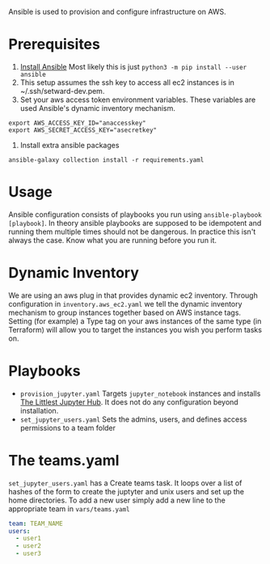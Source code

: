 Ansible is used to provision and configure infrastructure on AWS.

# Prerequisites

1. [Install Ansible](https://docs.ansible.com/ansible/latest/installation_guide/intro_installation.html) Most likely this is just `python3 -m pip install --user ansible`
1. This setup assumes the ssh key to access all ec2 instances is in ~/.ssh/setward-dev.pem.
1. Set your aws access token environment variables. These variables are used Ansible's dynamic inventory mechanism.
```
export AWS_ACCESS_KEY_ID="anaccesskey"
export AWS_SECRET_ACCESS_KEY="asecretkey"
```
1. Install extra ansible packages
```
ansible-galaxy collection install -r requirements.yaml
```

# Usage

Ansible configuration consists of playbooks you run using `ansible-playbook [playbook]`. In theory ansible playbooks are supposed to be idempotent and running them multiple times should not be dangerous. In practice this isn't always the case. Know what you are running before you run it.

# Dynamic Inventory

We are using an aws plug in that provides dynamic ec2 inventory. Through configuration in `inventory.aws_ec2.yaml` we tell the dynamic inventory mechanism to group instances together based on AWS instance tags. Setting (for example) a Type tag on your aws instances of the same type (in Terraform) will allow you to target the instances you wish you perform tasks on.

# Playbooks

* `provision_jupyter.yaml` Targets `jupyter_notebook` instances and installs [The Littlest Jupyter Hub](https://tljh.jupyter.org/). It does not do any configuration beyond installation.
* `set_jupyter_users.yaml` Sets the admins, users, and defines access permissions to a team folder 

# The teams.yaml

`set_jupyter_users.yaml` has a Create teams task. It loops over a list of hashes of the form to create the juptyter and unix users and set up the home directories. To add a new user simply add a new line to the appropriate team in `vars/teams.yaml`

```yaml
team: TEAM_NAME
users:
  - user1
  - user2
  - user3
```

